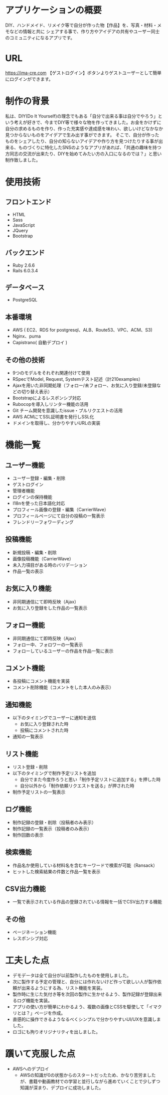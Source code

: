 # アプリケーションの概要
DIY、ハンドメイド、リメイク等で自分が作った物【作品】を、写真・材料・メモなどの情報と共に シェアする事で、作り方やアイデアの共有やユーザー同士のコミュニティになるアプリです。

# URL
https://ima-cre.com
【ゲストログイン】ボタンよりゲストユーザーとして簡単にログインができます。

# 制作の背景
私は、DIY(Do It Yourself)の理念でもある「自分で出来る事は自分でやろう」という考えが好きで、今までDIY等で様々な物を作ってきました。お金をかけずに自分の求めるものを作り、作った充実感や達成感を味わい、欲しいけどなかなか見つからないものをアイデアで生み出す事ができます。
そこで、自分が作ったものをシェアしたり、自分の知らないアイデアや作り方を見つけたりする事が出来る、ものづくりに特化したSNSのようなアプリがあれば、「共通の趣味を持つ方同志の交流が出来たり、DIYを始めてみたい方の入口になるのでは？」と思い制作致しました。

# 使用技術
## フロントエンド
- HTML
- Sass
- JavaScript
- JQuery
- Bootstrap

## バックエンド
- Ruby 2.6.6
- Rails 6.0.3.4

## データベース
- PostgreSQL

## 本番環境
- AWS ( EC2、RDS for postgresql、ALB、Route53、VPC、ACM、S3)
- Nginx、puma
- Capistrano( 自動デプロイ )

## その他の技術
- 9つのモデルをそれぞれ関連付けて使用
- RSpecでModel, Request, Systemテスト記述（計210examples）  
- Ajaxを用いた非同期処理（フォロー/未フォロー、お気に入り登録/未登録などの切り替え表示）  
- Bootstrapによるレスポンシブ対応  
- Rubocopを導入しリンター機能の活用
- Git チーム開発を意識したissue・プルリクエストの活用
- AWS ACMにてSSL証明書を発行しSSL化
- ドメインを取得し、分かりやすいURLの実装

# 機能一覧
## ユーザー機能
- ユーザー登録・編集・削除
- ゲストログイン
- 管理者機能
- ログインの保持機能
- I18nを使った日本語化対応
- プロフィール画像の登録・編集（CarrierWave）
- プロフィールページにて自分の投稿の一覧表示
- フレンドリーフォワーディング

## 投稿機能
- 新規投稿・編集・削除
- 画像投稿機能（CarrierWave）
- 未入力項目がある時のバリデーション
- 作品一覧の表示

## お気に入り機能
- 非同期通信にて即時反映（Ajax）
- お気に入り登録をした作品の一覧表示

## フォロー機能
- 非同期通信にて即時反映（Ajax）
- フォロー中、フォロワーの一覧表示
- フォローしているユーザーの作品を作品一覧に表示

## コメント機能
- 各投稿にコメント機能を実装
- コメント削除機能（コメントをした本人のみ表示）

## 通知機能
- 以下のタイミングでユーザーに通知を送信
  - お気に入り登録された時
  - 投稿にコメントされた時
- 通知の一覧表示

## リスト機能
- リスト登録・削除
- 以下のタイミングで制作予定リストを追加
  - 自分でまた今度作ろうと思い「制作予定リストに追加する」を押した時
  - 自分以外から「制作依頼リクエストを送る」が押された時
- 制作予定リストの一覧表示

## ログ機能
- 制作記録の登録・削除（投稿者のみ表示）
- 制作記録の一覧表示（投稿者のみ表示）
- 制作回数の表示

## 検索機能
- 作品名か使用している材料名を含むキーワードで検索が可能（Ransack）
- ヒットした検索結果の件数と作品一覧を表示

## CSV出力機能
- 一覧で表示されている作品の登録されている情報を一括でCSV出力する機能

## その他
- ページネーション機能
- レスポンシブ対応

# 工夫した点
- デモデータは全て自分が以前製作したものを使用しました。
- 次に製作する予定の管理と、自分には作れないけど作って欲しい人が製作依頼が出来るようにする為、リスト機能を実装。
- 製作時に生じた気付き等を次回の製作に生かせるよう、製作記録が登録出来るログ機能を実装。
- アプリの使い方が簡単にわかるよう、複数の画像とCSSを駆使して「イマクリとは？」ページを作成。
- 直感的に操作できるようなるべくシンプルで分かりやすいUI/UXを意識しました。
- ロゴにも拘りオリジナリティを出しました。

# 躓いて克服した点
- AWSへのデプロイ
  - AWSの知識が0の状態からのスタートだったため、かなり苦労ましたが、書籍や動画教材での学習と並行しながら進めていくことで少しずつ知識が深まり、デプロイに成功しました。